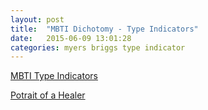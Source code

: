 ```yaml
---
layout: post
title:  "MBTI Dichotomy - Type Indicators"
date:   2015-06-09 13:01:28
categories: myers briggs type indicator
---
```


[MBTI Type Indicators](http://en.wikipedia.org/wiki/Myers%E2%80%93Briggs_Type_Indicator#Type_dynamics_and_development)

[Potrait of a Healer](http://www.keirsey.com/4temps/healer.aspx)
